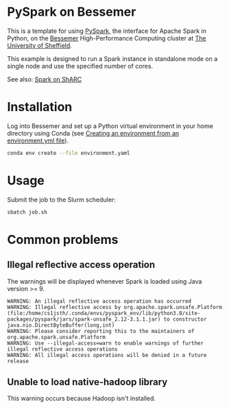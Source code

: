 # PySpark on Bessemer

This is a template for using [PySpark](https://spark.apache.org/docs/latest/api/python/index.html), the interface for Apache Spark in Python, on the [Bessemer](https://docs.hpc.shef.ac.uk/en/latest/bessemer/index.html) High-Performance Computing cluster at [The University of Sheffield](https://www.sheffield.ac.uk/).

This example is designed to run a Spark instance in standalone mode on a single node and use the specified number of cores.

See also: [Spark on ShARC](https://docs.hpc.shef.ac.uk/en/latest/sharc/software/apps/spark.html)

# Installation

Log into Bessemer and set up a Python virtual environment in your home directory using Conda (see [Creating an environment from an environment.yml file](https://conda.io/projects/conda/en/latest/user-guide/tasks/manage-environments.html#creating-an-environment-from-an-environment-yml-file)).

```bash
conda env create --file environment.yaml
```

# Usage

Submit the job to the Slurm scheduler:

```bash
sbatch job.sh
```

# Common problems

## Illegal reflective access operation

The warnings will be displayed whenever Spark is loaded using Java version >= 9.

```
WARNING: An illegal reflective access operation has occurred
WARNING: Illegal reflective access by org.apache.spark.unsafe.Platform (file:/home/cs1jsth/.conda/envs/pyspark_env/lib/python3.8/site-packages/pyspark/jars/spark-unsafe_2.12-3.1.1.jar) to constructor java.nio.DirectByteBuffer(long,int)
WARNING: Please consider reporting this to the maintainers of org.apache.spark.unsafe.Platform
WARNING: Use --illegal-access=warn to enable warnings of further illegal reflective access operations
WARNING: All illegal access operations will be denied in a future release
```

## Unable to load native-hadoop library

This warning occurs because Hadoop isn't installed.